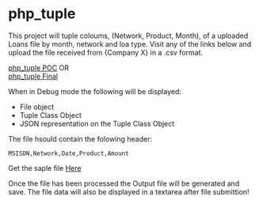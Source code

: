 # php_tuple

This project will tuple coloums, (Network, Product, Month), of a uploaded Loans file by month, network and loa type.
Visit any of the links below and upload the file received from {Company X} in a .csv format.

[php_tuple POC](https://phptuple.herokuapp.com/web/upload_loan_file.php)   OR  
[php_tuple Final](https://phptuple.herokuapp.com/web_2/)

When in Debug mode the following will be displayed:
- File object
- Tuple Class Object
- JSON representation on the Tuple Class Object

The file hsould contain the folowing header:

	MSISDN,Network,Date,Product,Amount
Get the saple file [Here](https://phptuple.herokuapp.com/web_2/Loans.csv)

Once the file has been processed the Output file will be generated and save.
The file data will also be displayed in a textarea after file submittion! 
